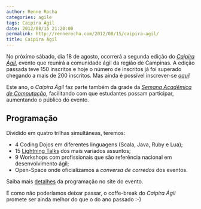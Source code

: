 ```yaml
---
author: Renne Rocha
categories: agile
tags: Caipira Ágil
date: 2012/08/15 21:20:00
permalink: http://rennerocha.com/2012/08/15/caipira-agil/
title: Caipira Ágil
---
```

No próximo sábado, dia 18 de agosto, ocorrerá a segunda edição do *[Caipira Ágil](http://caipiraagil.com/)*, evento que reunirá a comunidade ágil da região de Campinas. A edição passada teve 150 inscritos e hoje o número de inscritos já foi superado chegando a mais de 200 inscritos. Mas ainda é possível inscrever-se *[aqui](http://caipiraagil.com/inscricoes)*!

Este ano, o *Caipira Ágil* faz parte também da grade da *[Semana Acadêmica de Computação](http://secomp.com.br)*, facilitando com que estudantes possam participar, aumentando o público do evento.

## Programação ##

Dividido em quatro trilhas simultâneas, teremos:

* 4 Coding Dojos em diferentes linguagens (Scala, Java, Ruby e Lua);
* 15 [Lightning Talks](http://caipiraagil.com/talks) dos mais variados assuntos;
* 9 Workshops com profissionais que são referência nacional em desenvolvimento ágil;
* Open-Space onde oficializamos a _conversa de corredos_ dos eventos.

Saiba mais [detalhes](http://caipiraagil.com/programacao) da programação no site do evento.

E como não poderíamos deixar passar, o coffe-break do *Caipira Ágil* promete ser ainda melhor do que o do ano passado :-)
